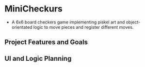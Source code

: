# MiniCheckurs
* A 6x6 board checkers game implementing piskel art and object-orientated logic to move pieces and register different moves.
## Project Features and Goals

## UI and Logic Planning
